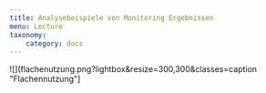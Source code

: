 ```yaml
---
title: Analysebeispiele von Monitoring Ergebnissen
menu: Lecture
taxonomy:
    category: docs
---
```

![](flachenutzung.png?lightbox&resize=300,300&classes=caption "Flachennutzung"]
